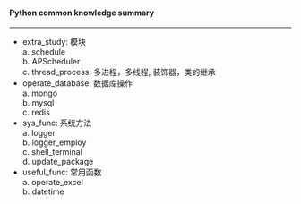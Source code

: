 #### Python common knowledge summary

---
- extra_study: 模块  
    a. schedule     
    b. APScheduler  
    c. thread_process: 多进程，多线程, 装饰器，类的继承
- operate_database: 数据库操作  
    a. mongo    
    b. mysql    
    c. redis
- sys_func: 系统方法   
    a. logger   
    b. logger_employ    
    c. shell_terminal   
    d. update_package
- useful_func: 常用函数    
    a. operate_excel    
    b. datetime


